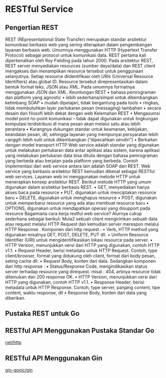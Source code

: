 # RESTful Service

## Pengertian REST
REST (REpresentational State Transfer) merupakan standar arsitektur komunikasi berbasis web yang sering diterapkan dalam pengembangan layanan berbasis web. Umumnya menggunakan HTTP (Hypertext Transfer Protocol) sebagai protocol untuk komunikasi data. REST pertama kali diperkenalkan oleh Roy Fielding pada tahun 2000. Pada arsitektur REST, REST server menyediakan resources (sumber daya/data) dan REST client mengakses dan menampilkan resource tersebut untuk penggunaan selanjutnya. Setiap resource diidentifikasi oleh URIs (Universal Resource Identifiers) atau global ID. Resource tersebut direpresentasikan dalam bentuk format teks, JSON atau XML. Pada umumnya formatnya menggunakan JSON dan XML.
Keuntungan REST
•	bahasa pemrograman dan platform yang agnostic
•	lebih sederhana/simpel untuk dikembangkan ketimbang SOAP
•	mudah dipelajari, tidak bergantung pada tools
•	ringkas, tidak membutuhkan layer pertukaran pesan (messaging) tambahan
•	secara desain dan filosofi lebih dekat dengan web
Kelemahan REST
•	Mengasumsi model point-to-point komunikasi – tidak dapat digunakan untuk lingkungan komputasi terdistribusi di mana pesan akan melalui satu atau lebih perantara
•	Kurangnya dukungan standar untuk keamanan, kebijakan, keandalan pesan, dll, sehingga layanan yang mempunyai persyaratan lebih canggih lebih sulit untuk dikembangkan (“dipecahkan sendiri”)
•	Berkaitan dengan model transport HTTP
Web service adalah standar yang digunakan untuk melakukan pertukaran data antar aplikasi atau sistem, karena aplikasi yang melakukan pertukaran data bisa ditulis dengan bahasa pemrograman yang berbeda atau berjalan pada platform yang berbeda. Contoh implementasi dari web service antara lain adalah SOAP dan REST. Web service yang berbasis arsitektur REST kemudian dikenal sebagai RESTful web services. Layanan web ini menggunakan metode HTTP untuk menerapkan konsep arsitektur REST.
Berikut metode HTTP yang umum digunakan dalam arsitektur berbasis REST.
•	GET, menyediakan hanya akses baca pada resource
•	PUT, digunakan untuk menciptakan resource baru
•	DELETE, digunakan untuk menghapus resource
•	POST, digunakan untuk memperbarui resource yang ada atau membuat resource baru
•	OPTIONS, digunakan untuk mendapatkan operasi yang disupport pada resource
Bagaimana cara kerja restful web service? Alurnya cukup sederhana sebagai berikut:
Mula2 sebuah client mengirimkan sebuah data atau request melalui HTTP Request dan kemudian server merespon melalui HTTP Response	.
Komponen dari http request :
•	Verb, HTTP method yang digunakan misalnya GET, POST, DELETE, PUT dll.
•	Uniform Resource Identifier  (URI) untuk mengidentifikasikan lokasi resource pada server.
•	HTTP Version, menunjukkan versi dari HTTP yang digunakan, contoh HTTP v1.1.
•	Request Header, berisi metadata untuk HTTP Request. Contoh, type client/browser, format yang didukung oleh client, format dari body pesan, seting cache dll.
•	Request Body, konten dari data.
Sedangkan komponen dari http response :
•	Status/Response Code, mengindikasikan status server terhadap resource yang direquest. misal : 404, artinya resource tidak ditemukan dan 200 response OK.
•	HTTP Version, menunjukkan versi dari HTTP yang digunakan, contoh HTTP v1.1.
•	Response Header, berisi metadata untuk HTTP Response. Contoh, type server, panjang content, tipe content, waktu response, dll
•	Response Body, konten dari data yang diberikan.


## Pustaka REST untuk Go


## RESTful API Menggunakan Pustaka Standar Go

[net/http](https://golang.org/pkg/net/http/)

## RESTful API Menggunakan Gin


[gin-gonic/gin](https://github.com/gin-gonic/gin)



